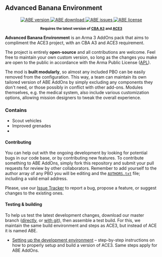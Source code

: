 <p align="center">
    <h2>Advanced Banana Environment</h2>
</p>
<p align="center">
    <a href="https://github.com/acemod/ABE/releases">
        <img src="https://img.shields.io/badge/Version-1.0.0-blue.svg"
             alt="ABE version">
    </a>
    <a href="https://github.com/acemod/ABE/releases/latest">
        <img src="http://img.shields.io/badge/Download-152_MB-green.svg"
             alt="ABE download">
    </a>
    <a href="https://github.com/acemod/ABE/issues">
        <img src="http://img.shields.io/github/issues-raw/acemod/ABE.svg?label=Issues"
             alt="ABE issues">
    </a>
    <a href="https://github.com/acemod/ABE/blob/master/LICENSE">
        <img src="http://img.shields.io/badge/License-GPLv2-red.svg"
             alt="ABE license">
    </a>
</p>
<p align="center"><sup><strong>Requires the latest version of <a href="http://www.armaholic.com/page.php?id=18767">CBA A3</a> and <a href="https://github.com/acemod/ACE3/releases/latest">ACE3</a><sup></strong></p>

**Advanced Banana Environment** is an Arma 3 AddOns pack that aims to compliment the ACE3 project, with an CBA A3 and ACE3 requirement.

The project is entirely **open-source** and all contributions are welcome. Feel free to maintain your own custom version, so long as the changes you make are open to the public in accordance with the Arma Public License ([APL](https://github.com/acemod/ABE/blob/master/LICENSE)).

The mod is **built modularly**, so almost any included PBO can be easily removed from the configuration. This way, a team can maintain its own tailored version of ABE AddOns by simply excluding any components they don't need, or those possibly in conflict with other add-ons. Modules themselves, e.g. the medical system, also include various customization options, allowing mission designers to tweak the overall experience.

### Contains
* Scout vehicles
* Improved grenades
*

#### Contributing
You can help out with the ongoing development by looking for potential bugs in our code base, or by contributing new features. To contribute something to ABE AddOns, simply fork this repository and submit your pull requests for review by other collaborators. Remember to add yourself to the author array of any PBO you will be editing and the [`AUTHORS.txt`](https://github.com/acemod/ABE/blob/master/AUTHORS.txt) file; including a valid email address.

Please, use our [Issue Tracker](https://github.com/acemod/ABE/issues) to report a bug, propose a feature, or suggest changes to the existing ones.

#### Testing & building
To help us test the latest development changes, download our master branch ([directly](https://github.com/acemod/ABE/archive/master.zip), or [with git](https://help.github.com/articles/fetching-a-remote/)), then assemble a test build.
For this, we maintain the same build environment and steps as ACE3, but instead of ACE it is named ABE.

* [Setting up the development environment](http://ace3mod.com/wiki/development/setting-up-the-development-environment.html) – step-by-step instructions on how to properly setup and build a version of ACE3. Same steps apply for ABE AddOns.
